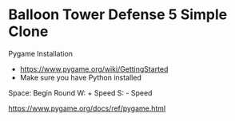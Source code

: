 # Balloon Tower Defense 5 Simple Clone

Pygame Installation
- https://www.pygame.org/wiki/GettingStarted
- Make sure you have Python installed

Space: Begin Round
W: + Speed
S: - Speed

https://www.pygame.org/docs/ref/pygame.html
